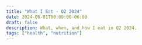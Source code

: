 ```yaml
---
title: "What I Eat - Q2 2024"
date: 2024-06-01T00:00:00-06:00
draft: false
description: What, when, and how I eat in Q2 2024.
tags: ["health", "nutrition"]
---
```

